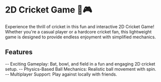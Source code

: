 ﻿# 2D Cricket Game 🏏🎮
Experience the thrill of cricket in this fun and interactive 2D Cricket Game! Whether you're a casual player or a hardcore cricket fan, this lightweight game is designed to provide endless enjoyment with simplified mechanics.

## Features
-- Exciting Gameplay: Bat, bowl, and field in a fun and engaging 2D cricket setup.
-- Physics-Based Ball Mechanics: Realistic ball movement with spin.
-- Multiplayer Support: Play against locally with friends.
